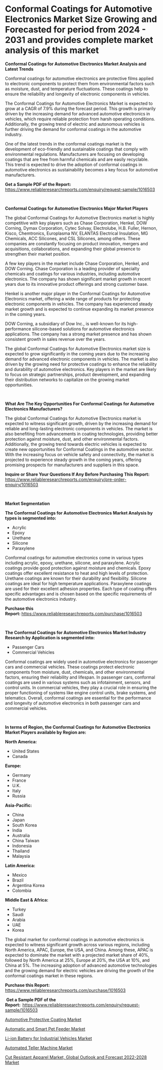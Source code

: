 <p><h1>Conformal Coatings for Automotive Electronics Market Size Growing and Forecasted for period from 2024 - 2031 and provides complete market analysis of this market</h1></p><p><strong>Conformal Coatings for Automotive Electronics Market Analysis and Latest Trends</strong></p>
<p><p>Conformal coatings for automotive electronics are protective films applied to electronic components to protect them from environmental factors such as moisture, dust, and temperature fluctuations. These coatings help to ensure the reliability and longevity of electronic components in vehicles.</p><p>The Conformal Coatings for Automotive Electronics Market is expected to grow at a CAGR of 7.9% during the forecast period. This growth is primarily driven by the increasing demand for advanced automotive electronics in vehicles, which require reliable protection from harsh operating conditions. Additionally, the growing trend of electric and autonomous vehicles is further driving the demand for conformal coatings in the automotive industry.</p><p>One of the latest trends in the conformal coatings market is the development of eco-friendly and sustainable coatings that comply with environmental regulations. Manufacturers are focusing on developing coatings that are free from harmful chemicals and are easily recyclable. This trend is expected to drive the adoption of conformal coatings in automotive electronics as sustainability becomes a key focus for automotive manufacturers.</p></p>
<p><strong>Get a Sample PDF of the Report:&nbsp;</strong> <a href="https://www.reliableresearchreports.com/enquiry/request-sample/1016503">https://www.reliableresearchreports.com/enquiry/request-sample/1016503</a></p>
<p>&nbsp;</p>
<p><strong>Conformal Coatings for Automotive Electronics Major Market Players</strong></p>
<p><p>The global Conformal Coatings for Automotive Electronics market is highly competitive with key players such as Chase Corporation, Henkel, DOW Corning, Dymax Corporation, Cytec Solvay, Electrolube, H.B. Fuller, Hernon, Kisco, Chemtronics, Europlasma NV, ELANTAS Electrical Insulation, MG Chemicals, ACC Silicones, and CSL Silicones, among others. These companies are constantly focusing on product innovation, mergers and acquisitions, collaborations, and expanding their global presence to strengthen their market position.</p><p>A few key players in the market include Chase Corporation, Henkel, and DOW Corning. Chase Corporation is a leading provider of specialty chemicals and coatings for various industries, including automotive electronics. The company has shown significant market growth in recent years due to its innovative product offerings and strong customer base.</p><p>Henkel is another major player in the Conformal Coatings for Automotive Electronics market, offering a wide range of products for protecting electronic components in vehicles. The company has experienced steady market growth and is expected to continue expanding its market presence in the coming years.</p><p>DOW Corning, a subsidiary of Dow Inc., is well-known for its high-performance silicone-based solutions for automotive electronics applications. The company has a strong market presence and has shown consistent growth in sales revenue over the years.</p><p>The global Conformal Coatings for Automotive Electronics market size is expected to grow significantly in the coming years due to the increasing demand for advanced electronic components in vehicles. The market is also driven by the growing need for protective coatings to enhance the reliability and durability of automotive electronics. Key players in the market are likely to focus on strategic partnerships, product development, and expanding their distribution networks to capitalize on the growing market opportunities.</p></p>
<p>&nbsp;</p>
<p><strong>What Are The Key Opportunities For Conformal Coatings for Automotive Electronics Manufacturers?</strong></p>
<p><p>The global Conformal Coatings for Automotive Electronics market is expected to witness significant growth, driven by the increasing demand for reliable and long-lasting electronic components in vehicles. The market is also benefiting from advancements in coating technologies, providing better protection against moisture, dust, and other environmental factors. Additionally, the growing trend towards electric vehicles is expected to create new opportunities for Conformal Coatings in the automotive sector. With the increasing focus on vehicle safety and connectivity, the market is projected to experience steady growth in the coming years, offering promising prospects for manufacturers and suppliers in this space.</p></p>
<p><strong>Inquire or Share Your Questions If Any Before Purchasing This Report:</strong> <a href="https://www.reliableresearchreports.com/enquiry/pre-order-enquiry/1016503">https://www.reliableresearchreports.com/enquiry/pre-order-enquiry/1016503</a></p>
<p>&nbsp;</p>
<p><strong>Market Segmentation</strong></p>
<p><strong>The Conformal Coatings for Automotive Electronics Market Analysis by types is segmented into:</strong></p>
<p><ul><li>Acrylic</li><li>Epoxy</li><li>Urethane</li><li>Silicone</li><li>Paraxylene</li></ul></p>
<p><p>Conformal coatings for automotive electronics come in various types including acrylic, epoxy, urethane, silicone, and paraxylene. Acrylic coatings provide good protection against moisture and chemicals. Epoxy coatings offer excellent resistance to heat and high levels of protection. Urethane coatings are known for their durability and flexibility. Silicone coatings are ideal for high temperature applications. Paraxylene coatings are used for their excellent adhesion properties. Each type of coating offers specific advantages and is chosen based on the specific requirements of the automotive electronics industry.</p></p>
<p><strong>Purchase this Report:&nbsp;</strong><a href="https://www.reliableresearchreports.com/purchase/1016503">https://www.reliableresearchreports.com/purchase/1016503</a></p>
<p>&nbsp;</p>
<p><strong>The Conformal Coatings for Automotive Electronics Market Industry Research by Application is segmented into:</strong></p>
<p><ul><li>Passenger Cars</li><li>Commercial Vehicles</li></ul></p>
<p><p>Conformal coatings are widely used in automotive electronics for passenger cars and commercial vehicles. These coatings protect electronic components from moisture, dust, chemicals, and other environmental factors, ensuring their reliability and lifespan. In passenger cars, conformal coatings are used in various systems such as infotainment, sensors, and control units. In commercial vehicles, they play a crucial role in ensuring the proper functioning of systems like engine control units, brake systems, and telematics. Overall, conformal coatings are essential for the performance and longevity of automotive electronics in both passenger cars and commercial vehicles.</p></p>
<p>&nbsp;</p>
<p><strong>In terms of Region, the Conformal Coatings for Automotive Electronics Market Players available by Region are:</strong></p>
<p>
    <p> <strong> North America: </strong>
        <ul>
            <li>United States</li>
            <li>Canada</li>
        </ul>
        </p> 
    <p> <strong> Europe: </strong>
        <ul>
            <li>Germany</li>
            <li>France</li>
            <li>U.K.</li>
            <li>Italy</li>
            <li>Russia</li>
        </ul>
        </p> 
    <p> <strong> Asia-Pacific: </strong>
        <ul>
            <li>China</li>
            <li>Japan</li>
            <li>South Korea</li>
            <li>India</li>
            <li>Australia</li>
            <li>China Taiwan</li>
            <li>Indonesia</li>
            <li>Thailand</li>
            <li>Malaysia</li>
        </ul>
        </p> 
    <p> <strong> Latin America: </strong>
        <ul>
            <li>Mexico</li>
            <li>Brazil</li>
            <li>Argentina Korea</li>
            <li>Colombia</li>
        </ul>
        </p> 
    <p> <strong> Middle East & Africa: </strong>
        <ul>
            <li>Turkey</li>
            <li>Saudi</li>
            <li>Arabia</li>
            <li>UAE</li>
            <li>Korea</li>
        </ul>
    </p>
    </p>
<p><p>The global market for conformal coatings in automotive electronics is expected to witness significant growth across various regions, including North America, APAC, Europe, the USA, and China. Among these, APAC is expected to dominate the market with a projected market share of 40%, followed by North America at 25%, Europe at 20%, the USA at 10%, and China at 5%. The increasing adoption of advanced automotive technologies and the growing demand for electric vehicles are driving the growth of the conformal coatings market in these regions.</p></p>
<p><strong>Purchase this Report: </strong><a href="https://www.reliableresearchreports.com/purchase/1016503">https://www.reliableresearchreports.com/purchase/1016503</a></p>
<p>&nbsp;<strong>Get a Sample PDF of the Report:&nbsp;&nbsp;</strong><a href="https://www.reliableresearchreports.com/enquiry/request-sample/1016503">https://www.reliableresearchreports.com/enquiry/request-sample/1016503</a></p>
<p><strong></strong></p>
<p><p><a href="https://issuu.com/reportprime-2/docs/automotive-protective-coating-market-size-2030.ppt">Automotive Protective Coating Market</a></p><p><a href="https://medium.com/@kelsitorphy644/automatic-and-smart-pet-feeder-market-furnishes-information-on-market-share-market-trends-and-fe6c55e35f84">Automatic and Smart Pet Feeder Market</a></p><p><a href="https://issuu.com/reportprime-2/docs/li-ion-battery-for-industrial-vehicles-market-size">Li-ion Battery for Industrial Vehicles Market</a></p><p><a href="https://medium.com/@kelsitorphy644/automated-teller-machine-market-trends-and-market-analysis-forecasted-for-period-2024-2031-0ffa97ffad06">Automated Teller Machine Market</a></p><p><a href="https://github.com/bobicer/Market-Research-Report-List-1/blob/main/cut-resistant-apparel-market-global-outlook-and-forecast-2022-2028-market.md">Cut Resistant Apparel Market, Global Outlook and Forecast 2022-2028 Market</a></p></p>